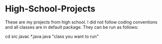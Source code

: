 # High-School-Projects

These are my projects from high school. I did not follow coding conventions and all classes are in default package. They can be run as follows:

cd src
javac *.java
java "class you want to run"

